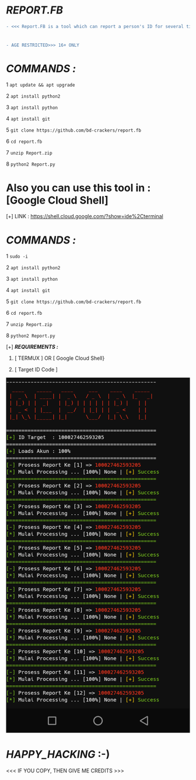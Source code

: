 # ___REPORT.FB___
```diff
- <<< Report.FB is a tool which can report a person's ID for several time, Until the ID got "BANNED" >>>


- AGE RESTRICTED>>> 16+ ONLY 
```

# ___COMMANDS :___

1 `apt update && apt upgrade`

2 `apt install python2`

3 `apt install python`

4 `apt install git`

5 `git clone https://github.com/bd-crackers/report.fb`

6 `cd report.fb`

7 `unzip Report.zip`

8 `python2 Report.py`



# Also you can use this tool in :[Google Cloud Shell] 
[+] LINK : https://shell.cloud.google.com/?show=ide%2Cterminal
# ___COMMANDS :___
1 `sudo -i`

2 `apt install python2`

3 `apt install python`

4 `apt install git`

5 `git clone https://github.com/bd-crackers/report.fb`

6 `cd report.fb`

7 `unzip Report.zip`

8 `python2 Report.py`

[+] ___REQUIREMENTS :___

1. [ TERMUX ] OR [ Google Cloud Shell}

3. [ Target ID Code ]

<Img src="/Report.png">

# ___HAPPY_HACKING___ :-)

<<< IF YOU COPY, THEN GIVE ME CREDITS >>>
